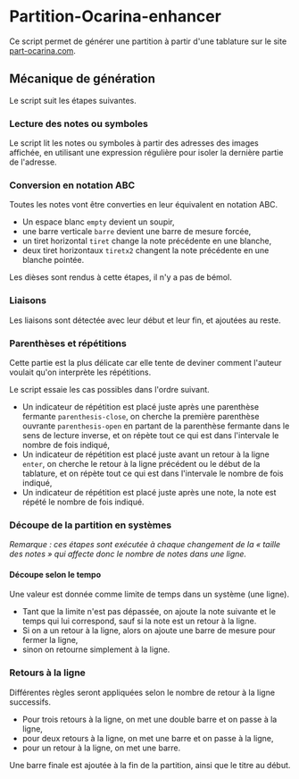 # Partition-Ocarina-enhancer

Ce script permet de générer une partition à partir d'une tablature sur le site [part-ocarina.com](part-ocarina.com).

## Mécanique de génération

Le script suit les étapes suivantes.

### Lecture des notes ou symboles

Le script lit les notes ou symboles à partir des adresses des images affichée, en utilisant une expression régulière pour isoler la dernière partie de l'adresse.

### Conversion en notation ABC

Toutes les notes vont être converties en leur équivalent en notation ABC.
- Un espace blanc `empty` devient un soupir,
- une barre verticale `barre` devient une barre de mesure forcée,
- un tiret horizontal `tiret` change la note précédente en une blanche,
- deux tiret horizontaux `tiretx2` changent la note précédente en une blanche pointée.

Les dièses sont rendus à cette étapes, il n'y a pas de bémol.

### Liaisons

Les liaisons sont détectée avec leur début et leur fin, et ajoutées au reste.

### Parenthèses et répétitions

Cette partie est la plus délicate car elle tente de deviner comment l'auteur voulait qu'on interprète les répétitions.

Le script essaie les cas possibles dans l'ordre suivant.
- Un indicateur de répétition est placé juste après une parenthèse fermante `parenthesis-close`, on cherche la première parenthèse ouvrante `parenthesis-open` en partant de la parenthèse fermante dans le sens de lecture inverse, et on répète tout ce qui est dans l'intervale le nombre de fois indiqué,
- Un indicateur de répétition est placé juste avant un retour à la ligne `enter`, on cherche le retour à la ligne précédent ou le début de la tablature, et on répète tout ce qui est dans l'intervale le nombre de fois indiqué,
- Un indicateur de répétition est placé juste après une note, la note est répété le nombre de fois indiqué.

### Découpe de la partition en systèmes

_Remarque : ces étapes sont exécutée à chaque changement de la « taille des notes » qui affecte donc le nombre de notes dans une ligne._

#### Découpe selon le tempo

Une valeur est donnée comme limite de temps dans un système (une ligne).
 - Tant que la limite n'est pas dépassée, on ajoute la note suivante et le temps qui lui correspond, sauf si la note est un retour à la ligne.
 - Si on a un retour à la ligne, alors on ajoute une barre de mesure pour fermer la ligne,
 - sinon on retourne simplement à la ligne.

### Retours à la ligne

Différentes règles seront appliquées selon le nombre de retour à la ligne successifs.
- Pour trois retours à la ligne, on met une double barre et on passe à la ligne,
- pour deux retours à la ligne, on met une barre et on passe à la ligne,
- pour un retour à la ligne, on met une barre.

Une barre finale est ajoutée à la fin de la partition, ainsi que le titre au début.
